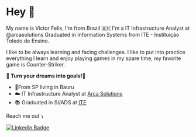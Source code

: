 # Hey 👋

My name is Victor Felix, I'm from Brazil 🇧🇷 I'm a IT Infrastructure Analyst at @arcasolutions
Graduated in Information Systems from ITE - Instituição Toledo de Ensino.

I like to be always learning and facing challenges. I like to put into practice everything I learn and enjoy playing games in my spare time, my favorite game is Counter-Striker.


**🏹 Turn your dreams into goals!🎯**

- 📍From SP living in Bauru
- ☁️ IT Infrastructure Analyst at [Arca Solutions](https://www.arcasolutions.com/)
- 📚 Graduated in SI/ADS at [ITE](https://www.ite.edu.br/)

Reach me out ⤵️

[](https://www.youtube.com/channel/UCRhKK6VrISnIWPJjYxBPKnA/videos) [![Linkedin Badge](https://img.shields.io/badge/-LinkedIn-blue?style=flat-square&logo=Linkedin&logoColor=white&link=https://www.linkedin.com/in/victorhfelix//)](https://www.linkedin.com/in/victorhfelix//)
